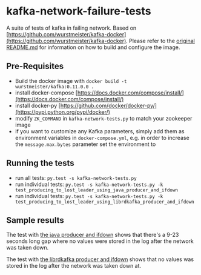 kafka-network-failure-tests
===========================

A suite of tests of kafka in failing network. Based on [https://github.com/wurstmeister/kafka-docker](https://github.com/wurstmeister/kafka-docker).
Please refer to the [original README.md](https://github.com/wurstmeister/kafka-docker/README.md) for information on how to build and configure the image.

## Pre-Requisites

- Build the docker image with ```docker build -t wurstmeister/kafka:0.11.0.0 .```
- install docker-compose [https://docs.docker.com/compose/install/](https://docs.docker.com/compose/install/)
- install docker-py [https://github.com/docker/docker-py/](https://pypi.python.org/pypi/docker/)
- modify ```ZK_COMMAND``` in ```kafka-network-tests.py``` to match your zookeeper image
- if you want to customize any Kafka parameters, simply add them as environment variables in ```docker-compose.yml```, e.g. in order to increase the ```message.max.bytes``` parameter set the environment to

## Running the tests

- run all tests: ```py.test -s kafka-network-tests.py```
- run individual tests: ```py.test -s kafka-network-tests.py -k test_producing_to_lost_leader_using_java_producer_and_ifdown```
- run individual tests: ```py.test -s kafka-network-tests.py -k test_producing_to_lost_leader_using_librdkafka_producer_and_ifdown```

## Sample results

The test with [the java producer and ifdown](test_producing_to_lost_leader_using_java_producer_and_ifdown_producer.log) shows that there's a 9-23 seconds long gap where no values were stored in the log after the network was taken down.

The test with [the librdkafka producer and ifdown](test_producing_to_lost_leader_using_librdkafka_producer_and_ifdown_main.log) shows that no values was stored in the log after the network was taken down at.

